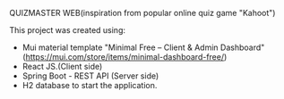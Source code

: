 QUIZMASTER WEB(inspiration from popular online quiz game "Kahoot")

This project was created using:
- Mui material template "Minimal Free – Client & Admin Dashboard" (https://mui.com/store/items/minimal-dashboard-free/)
- React JS.(Client side)
- Spring Boot - REST API (Server side)
- H2 database to start the application.
